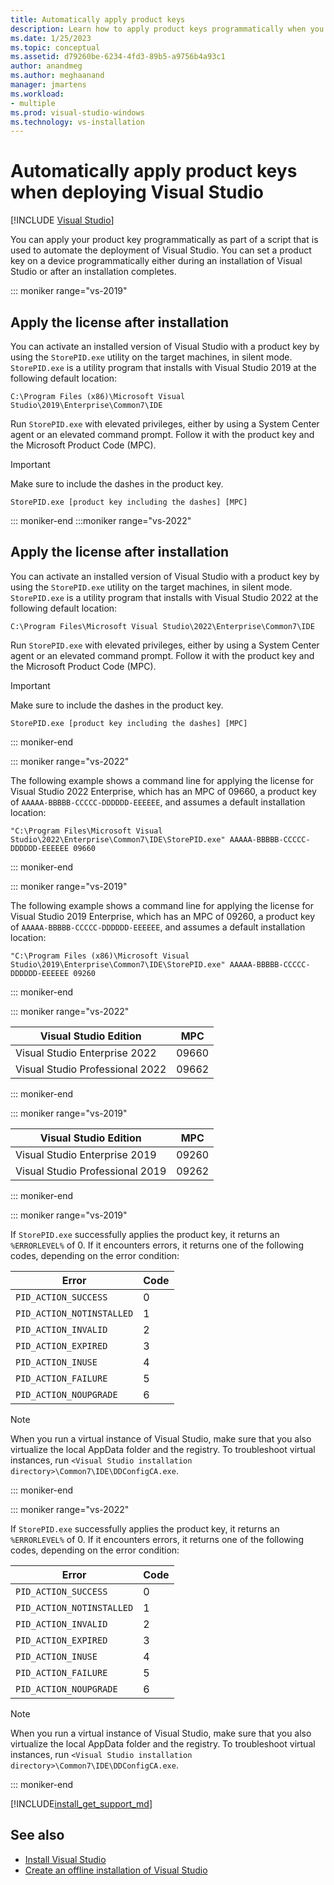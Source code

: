 ```yaml
---
title: Automatically apply product keys
description: Learn how to apply product keys programmatically when you deploy Visual Studio.
ms.date: 1/25/2023
ms.topic: conceptual
ms.assetid: d79260be-6234-4fd3-89b5-a9756b4a93c1
author: anandmeg
ms.author: meghaanand
manager: jmartens
ms.workload:
- multiple
ms.prod: visual-studio-windows
ms.technology: vs-installation
---
```

# Automatically apply product keys when deploying Visual Studio

 [!INCLUDE [Visual Studio](~/includes/applies-to-version/vs-windows-only.md)]

You can apply your product key programmatically as part of a script that is used to automate the deployment of Visual Studio. You can set a product key on a device programmatically either during an installation of Visual Studio or after an installation completes.

::: moniker range="vs-2019"

## Apply the license after installation

You can activate an installed version of Visual Studio with a product key by using the `StorePID.exe` utility on the target machines, in silent mode. `StorePID.exe` is a utility program that installs with Visual Studio 2019 at the following default location:

```shell
C:\Program Files (x86)\Microsoft Visual Studio\2019\Enterprise\Common7\IDE
```

 Run `StorePID.exe` with elevated privileges, either by using a System Center agent or an elevated command prompt. Follow it with the product key and the Microsoft Product Code (MPC).

>[!IMPORTANT]
> Make sure to include the dashes in the product key.

 ```shell
 StorePID.exe [product key including the dashes] [MPC]
 ```

::: moniker-end
:::moniker range="vs-2022"

## Apply the license after installation

You can activate an installed version of Visual Studio with a product key by using the `StorePID.exe` utility on the target machines, in silent mode. `StorePID.exe` is a utility program that installs with Visual Studio 2022 at the following default location:

```shell
C:\Program Files\Microsoft Visual Studio\2022\Enterprise\Common7\IDE
```

 Run `StorePID.exe` with elevated privileges, either by using a System Center agent or an elevated command prompt. Follow it with the product key and the Microsoft Product Code (MPC).

>[!IMPORTANT]
> Make sure to include the dashes in the product key.

 ```shell
 StorePID.exe [product key including the dashes] [MPC]
 ```

::: moniker-end

::: moniker range="vs-2022"

The following example shows a command line for applying the license for Visual Studio 2022 Enterprise, which has an MPC of 09660, a product key of `AAAAA-BBBBB-CCCCC-DDDDDD-EEEEEE`, and assumes a default installation location:

```shell
"C:\Program Files\Microsoft Visual Studio\2022\Enterprise\Common7\IDE\StorePID.exe" AAAAA-BBBBB-CCCCC-DDDDDD-EEEEEE 09660
```

::: moniker-end

::: moniker range="vs-2019"

The following example shows a command line for applying the license for Visual Studio 2019 Enterprise, which has an MPC of 09260, a product key of `AAAAA-BBBBB-CCCCC-DDDDDD-EEEEEE`, and assumes a default installation location:

```shell
"C:\Program Files (x86)\Microsoft Visual Studio\2019\Enterprise\Common7\IDE\StorePID.exe" AAAAA-BBBBB-CCCCC-DDDDDD-EEEEEE 09260
```

::: moniker-end

::: moniker range="vs-2022"

| Visual Studio Edition                | MPC   |
|--------------------------------------|-------|
| Visual Studio Enterprise 2022        | 09660 |
| Visual Studio Professional 2022      | 09662 |

::: moniker-end

::: moniker range="vs-2019"

| Visual Studio Edition                | MPC   |
|--------------------------------------|-------|
| Visual Studio Enterprise 2019        | 09260 |
| Visual Studio Professional 2019      | 09262 |

::: moniker-end

::: moniker range="vs-2019"

If `StorePID.exe` successfully applies the product key, it returns an `%ERRORLEVEL%` of 0. If it encounters errors, it returns one of the following codes, depending on the error condition:

| Error                     | Code |
|---------------------------|------|
| `PID_ACTION_SUCCESS`      | 0    |
| `PID_ACTION_NOTINSTALLED` | 1    |
| `PID_ACTION_INVALID`      | 2    |
| `PID_ACTION_EXPIRED`      | 3    |
| `PID_ACTION_INUSE`        | 4    |
| `PID_ACTION_FAILURE`      | 5    |
| `PID_ACTION_NOUPGRADE`    | 6    |

> [!NOTE]
> When you run a virtual instance of Visual Studio, make sure that you also virtualize the local AppData folder and the registry. To troubleshoot virtual instances, run `<Visual Studio installation directory>\Common7\IDE\DDConfigCA.exe`.  

::: moniker-end

::: moniker range="vs-2022"

If `StorePID.exe` successfully applies the product key, it returns an `%ERRORLEVEL%` of 0. If it encounters errors, it returns one of the following codes, depending on the error condition:

| Error                     | Code |
|---------------------------|------|
| `PID_ACTION_SUCCESS`      | 0    |
| `PID_ACTION_NOTINSTALLED` | 1    |
| `PID_ACTION_INVALID`      | 2    |
| `PID_ACTION_EXPIRED`      | 3    |
| `PID_ACTION_INUSE`        | 4    |
| `PID_ACTION_FAILURE`      | 5    |
| `PID_ACTION_NOUPGRADE`    | 6    |

> [!NOTE]
> When you run a virtual instance of Visual Studio, make sure that you also virtualize the local AppData folder and the registry. To troubleshoot virtual instances, run `<Visual Studio installation directory>\Common7\IDE\DDConfigCA.exe`.  

::: moniker-end

[!INCLUDE[install_get_support_md](includes/install_get_support_md.md)]

## See also

* [Install Visual Studio](../install/install-visual-studio.md)
* [Create an offline installation of Visual Studio](../install/create-an-offline-installation-of-visual-studio.md)
